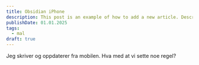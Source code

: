 ```yaml
---
title: Obsidian iPhone
description: This post is an example of how to add a new article. Description 50-160 words
publishDate: 01.01.2025
tags:
  - mal
draft: true
---
```


Jeg skriver og oppdaterer fra mobilen. 
Hva med at vi sette noe regel? 
